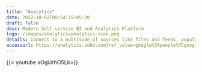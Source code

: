 ```yaml
---
title: "Analytics"
date: 2022-10-02T08:54:15+05:30
draft: false
desc: Modern Self-service BI and Analytics Platform
logo: /images/analytics/analytics-icon.png
details: Connect to a multitude of sources like files and feeds, popular business apps, cloud and onpremise databases, custom apps and more, with our easy-to-use connectors.
accessurl: https://analytics.zoho.com?ref_value=google%3Apeople%7Cgoogle%3Aanalytics%7Clocalhost%3Aanalytics%2Chttps%3A%2F%2Fwww.zoho.com%2Fanalytics%2F%2C699c9cd4-c078-438a-878e-e6c3f778c1fa_c87%2CDesktop%2Chttps%3A%2F%2Fwww.zoho.com%2Fanalytics%2F
---
```

{{< youtube  xOglJrhO5Lk>}}

